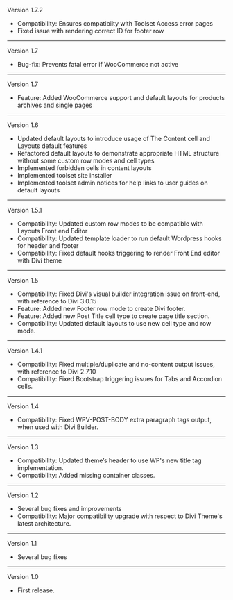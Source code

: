 Version 1.7.2
  - Compatibility: Ensures compatibiity with Toolset Access error pages
  - Fixed issue with rendering correct ID for footer row
-------------------------------------------------------------------------------------------------------------------

Version 1.7
  - Bug-fix: Prevents fatal error if WooCommerce not active
-------------------------------------------------------------------------------------------------------------------

Version 1.7
  - Feature: Added WooCommerce support and default layouts for products archives and single pages
-------------------------------------------------------------------------------------------------------------------

Version 1.6
  - Updated default layouts to introduce usage of The Content cell and Layouts default features
  - Refactored default layouts to demonstrate appropriate HTML structure without some custom row modes and cell types
  - Implemented forbidden cells in content layouts
  - Implemented toolset site installer
  - Implemented toolset admin notices for help links to user guides on default layouts
-------------------------------------------------------------------------------------------------------------------

Version 1.5.1
  - Compatibility: Updated custom row modes to be compatible with Layouts Front end Editor
  - Compatibility: Updated template loader to run default Wordpress hooks for header and footer
  - Compatibility: Fixed default hooks triggering to render Front End editor with Divi theme
-------------------------------------------------------------------------------------------------------------------

Version 1.5
  - Compatibility: Fixed Divi's visual builder integration issue on front-end, with reference to Divi 3.0.15
  - Feature: Added new Footer row mode to create Divi footer.
  - Feature: Added new Post Title cell type to create page title section.
  - Compatibility: Updated default layouts to use new cell type and row mode.
-------------------------------------------------------------------------------------------------------------------

Version 1.4.1

  - Compatibility: Fixed multiple/duplicate and no-content output issues, with reference to Divi 2.7.10
  - Compatibility: Fixed Bootstrap triggering issues for Tabs and Accordion cells.
-------------------------------------------------------------------------------------------------------------------

Version 1.4

  - Compatibility: Fixed WPV-POST-BODY extra paragraph tags output, when used with Divi Builder.
-------------------------------------------------------------------------------------------------------------------

Version 1.3

  - Compatibility: Updated theme’s header to use WP's new title tag implementation.
  - Compatibility: Added missing container classes.

-------------------------------------------------------------------------------------------------------------------

Version 1.2

  - Several bug fixes and improvements
  - Compatibility: Major compatibility upgrade with respect to Divi Theme's latest architecture.

-------------------------------------------------------------------------------------------------------------------

Version 1.1

  - Several bug fixes

-------------------------------------------------------------------------------------------------------------------

Version 1.0

  - First release.